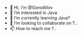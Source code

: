 - 👋 Hi, I’m @Gorodlilov
- 👀 I’m interested in Java
- 🌱 I’m currently learning Java?
- 💞️ I’m looking to collaborate on ?..
- 📫 How to reach me ?..

<!---
Gorodlilov/Gorodlilov is a ✨ special ✨ repository because its `README.md` (this file) appears on your GitHub profile.
You can click the Preview link to take a look at your changes.
--->
